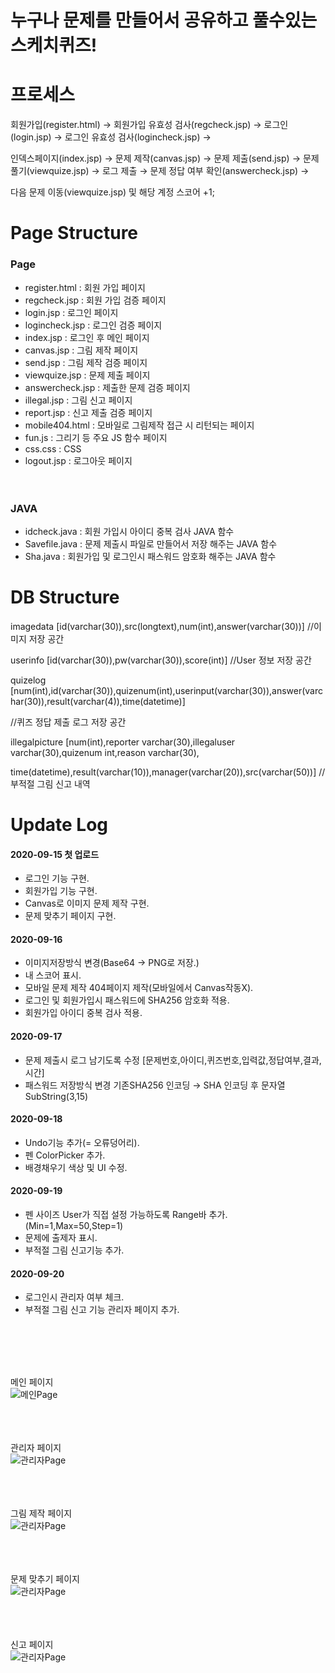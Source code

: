 # 누구나 문제를 만들어서 공유하고 풀수있는 스케치퀴즈!

# 프로세스

회원가입(register.html) → 회원가입 유효성 검사(regcheck.jsp) → 로그인(login.jsp) → 로그인 유효성 검사(logincheck.jsp) →

인덱스페이지(index.jsp) → 문제 제작(canvas.jsp) → 문제 제출(send.jsp) → 문제 풀기(viewquize.jsp) → 로그 제출 → 문제 정답 여부 확인(answercheck.jsp) →

다음 문제 이동(viewquize.jsp) 및 해당 계정 스코어 +1;

# Page Structure

### Page

- register.html : 회원 가입 페이지
- regcheck.jsp : 회원 가입 검증 페이지
- login.jsp : 로그인 페이지
- logincheck.jsp : 로그인 검증 페이지
- index.jsp : 로그인 후 메인 페이지
- canvas.jsp : 그림 제작 페이지
- send.jsp : 그림 제작 검증 페이지
- viewquize.jsp : 문제 제출 페이지
- answercheck.jsp : 제출한 문제 검증 페이지
- illegal.jsp : 그림 신고 페이지
- report.jsp : 신고 제출 검증 페이지
- mobile404.html : 모바일로 그림제작 접근 시 리턴되는 페이지
- fun.js : 그리기 등 주요 JS 함수 페이지
- css.css : CSS
- logout.jsp : 로그아웃 페이지
  <br><br><br>

### JAVA

- idcheck.java : 회원 가입시 아이디 중복 검사 JAVA 함수
- Savefile.java : 문제 제출시 파일로 만들어서 저장 해주는 JAVA 함수
- Sha.java : 회원가입 및 로그인시 패스워드 암호화 해주는 JAVA 함수

# DB Structure

imagedata [id(varchar(30)),src(longtext),num(int),answer(varchar(30))] //이미지 저장 공간

userinfo [id(varchar(30)),pw(varchar(30)),score(int)] //User 정보 저장 공간

quizelog [num(int),id(varchar(30)),quizenum(int),userinput(varchar(30)),answer(varchar(30)),result(varchar(4)),time(datetime)]

//퀴즈 정답 제출 로그 저장 공간

illegalpicture [num(int),reporter varchar(30),illegaluser varchar(30),quizenum int,reason varchar(30),

time(datetime),result(varchar(10)),manager(varchar(20)),src(varchar(50))] //부적절 그림 신고 내역

# Update Log

#### 2020-09-15 첫 업로드

- 로그인 기능 구현.
- 회원가입 기능 구현.
- Canvas로 이미지 문제 제작 구현.
- 문제 맞추기 페이지 구현.

#### 2020-09-16

- 이미지저장방식 변경(Base64 → PNG로 저장.)
- 내 스코어 표시.
- 모바일 문제 제작 404페이지 제작(모바일에서 Canvas작동X).
- 로그인 및 회원가입시 패스워드에 SHA256 암호화 적용.
- 회원가입 아이디 중복 검사 적용.

#### 2020-09-17

- 문제 제출시 로그 남기도록 수정 [문제번호,아이디,퀴즈번호,입력값,정답여부,결과,시간]
- 패스워드 저장방식 변경 기존SHA256 인코딩 → SHA 인코딩 후 문자열 SubString(3,15)

#### 2020-09-18

- Undo기능 추가(= 오류덩어리).
- 펜 ColorPicker 추가.
- 배경채우기 색상 및 UI 수정.

#### 2020-09-19

- 펜 사이즈 User가 직접 설정 가능하도록 Range바 추가. (Min=1,Max=50,Step=1)
- 문제에 출제자 표시.
- 부적절 그림 신고기능 추가.

#### 2020-09-20

- 로그인시 관리자 여부 체크.
- 부적절 그림 신고 기능 관리자 페이지 추가.

<br><br><br><br>

메인 페이지<br>
![메인Page](./gitimg/gitimg2.PNG)
<br><br><br><br>

관리자 페이지<br>
![관리자Page](gitimg/gitimg1.PNG)
<br><br><br><br>

그림 제작 페이지<br>
![관리자Page](gitimg/gitimg3.PNG)
<br><br><br><br>

문제 맞추기 페이지<br>
![관리자Page](gitimg/gitimg4.PNG)
<br><br><br><br>

신고 페이지<br>
![관리자Page](gitimg/gitimg5.PNG)
<br><br><br><br>
